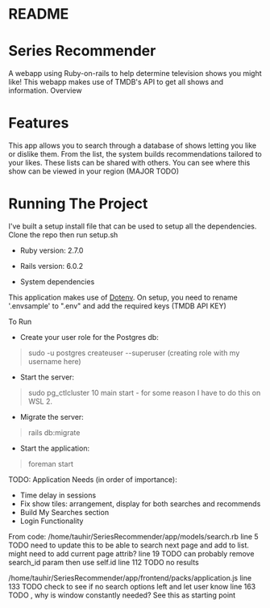 
# README
# Series Recommender

A webapp using Ruby-on-rails to help determine television shows you might like! This webapp makes use of TMDB's API to get all shows and information.
Overview


# Features
This app allows you to search through a database of shows letting you like or dislike them. From the list, the system builds recommendations tailored to your likes. These lists can be shared with others. You can see where this show can be viewed in your region (MAJOR TODO)


# Running The Project
I've built a setup install file that can be used to setup all the dependencies. Clone the repo then run setup.sh
* Ruby version: 2.7.0
* Rails version: 6.0.2

* System dependencies

This application makes use of [Dotenv](https://github.com/bkeepers/dotenv). On setup, you need to rename '.envsample' to ".env" and add the required keys (TMDB API KEY) 


To Run
* Create your user role for the Postgres db:
> sudo -u postgres createuser --superuser <user> (creating role with my username here)
* Start the server:
> sudo pg_ctlcluster 10 main start - for some reason I have to do this on WSL 2.
* Migrate the server:
> rails db:migrate
* Start the application:
> foreman start

TODO:
Application Needs (in order of importance):
* Time delay in sessions
* Fix show tiles: arrangement, display for both searches and recommends
* Build My Searches section
* Login Functionality 

From code:
/home/tauhir/SeriesRecommender/app/models/search.rb
  line 5    TODO  need to update this to be able to search next page and add to list. might need to add current page attrib?
  line 19   TODO  can probably remove search_id param then use self.id
  line 112  TODO  no results

/home/tauhir/SeriesRecommender/app/frontend/packs/application.js
  line 133  TODO  check to see if no search options left and let user know
  line 163  TODO  , why is window constantly needed? See this as starting point
  
